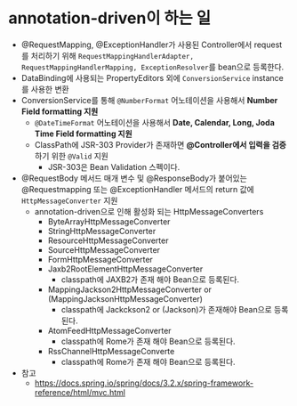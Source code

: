 # annotation-driven이 하는 일

- @RequestMapping, @ExceptionHandler가 사용된 Controller에서 request를 처리하기 위해 `RequestMappingHandlerAdapter, RequestMappingHandlerMapping, ExceptionResolver`를 bean으로 등록한다.
- DataBinding에 사용되는 PropertyEditors 외에 `ConversionService` instance를 사용한 변환
- ConversionService를 통해 `@NumberFormat` 어노테이션을 사용해서 **Number Field formatting 지원**
  - ``@DateTimeFormat`` 어노테이션을 사용해서 **Date, Calendar, Long, Joda Time Field formatting 지원**
  - ClassPath에 JSR-303 Provider가 존재하면 **@Controller에서 입력을 검증**하기 위한 ``@Valid`` 지원
    - JSR-303은 Bean Validation 스펙이다.
- @RequestBody 메서드 매개 변수 및 @ResponseBody가 붙어있는 @Requestmapping 또는 @ExceptionHandler 메서드의 return 값에 ``HttpMessageConverter`` 지원
  - annotation-driven으로 인해 활성화 되는 HttpMessageConverters 
    - ByteArrayHttpMessageConverter
    - StringHttpMessageConverter
    - ResourceHttpMessageConverter
    - SourceHttpMessageConverter 
    - FormHttpMessageConverter 
    - Jaxb2RootElementHttpMessageConverter 
      - classpath에 JAXB2가 존재 해야 Bean으로 등록된다.
    - MappingJackson2HttpMessageConverter or (MappingJacksonHttpMessageConverter)
      - classpath에 Jackckson2 or (Jackson)가 존재해야 Bean으로 등록된다.
    - AtomFeedHttpMessageConverter
      - classpath에 Rome가 존재 해야 Bean으로 등록된다.
    - RssChannelHttpMessageConverte
      - classpath에 Rome가 존재 해야 Bean으로 등록된다.
- 참고
  - https://docs.spring.io/spring/docs/3.2.x/spring-framework-reference/html/mvc.html